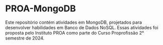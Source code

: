 # PROA-MongoDB
Este repositório contém atividades em MongoDB, projetados para desenvolver habilidades em Banco de Dados NoSQL. Essas atividades foi proposta pelo Instituto PROA como parte do Curso Proprofissão 2° semestre de 2024.
